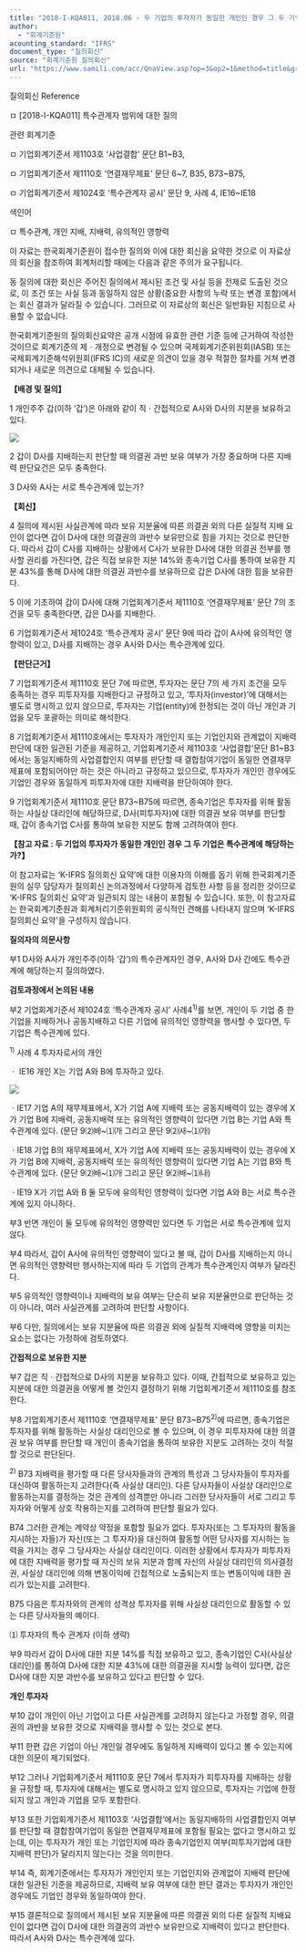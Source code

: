 ```yaml
---
title: "2018-I-KQA011, 2018.06 - 두 기업의 투자자가 동일한 개인인 경우 그 두 기업은 특수관계에 해당하는가"
author:
  - "회계기준원"
acounting_standard: "IFRS"
document_type: "질의회신"
source: "회계기준원 질의회신"
url: "https://www.samili.com/acc/QnaView.asp?op=3&op2=1&method=title&group=2122-15;1&orgcode=0&searchword=&page=8&code=2018%2DI%2DKQA011%3A20180618"
---
```

질의회신 Reference

ㅁ \[2018-I-KQA011\] 특수관계자 범위에 대한 질의

관련 회계기준

ㅁ 기업회계기준서 제1103호 ‘사업결합’ 문단 B1~B3,

ㅁ 기업회계기준서 제1110호 ‘연결재무제표’ 문단 6~7, B35, B73~B75,

ㅁ 기업회계기준서 제1024호 ‘특수관계자 공시’ 문단 9, 사례 4, IE16~IE18

색인어

ㅁ 특수관계, 개인 지배, 지배력, 유의적인 영향력

  

이 자료는 한국회계기준원이 접수한 질의와 이에 대한 회신을 요약한 것으로 이 자료상의 회신을 참조하여 회계처리할 때에는 다음과 같은 주의가 요구됩니다.

동 질의에 대한 회신은 주어진 질의에서 제시된 조건 및 사실 등을 전제로 도출된 것으로, 이 조건 또는 사실 등과 동일하지 않은 상황(중요한 사항의 누락 또는 변경 포함)에서는 회신 결과가 달라질 수 있습니다. 그러므로 이 자료상의 회신은 일반화된 지침으로 사용할 수 없습니다.

한국회계기준원의 질의회신요약은 공개 시점에 유효한 관련 기준 등에 근거하여 작성한 것이므로 회계기준의 제ㆍ개정으로 변경될 수 있으며 국제회계기준위원회(IASB) 또는 국제회계기준해석위원회(IFRS IC)의 새로운 의견이 있을 경우 적절한 절차를 거쳐 변경되거나 새로운 의견으로 대체될 수 있습니다.

  
  

**【배경 및 질의】**

1 개인주주 갑(이하 ‘갑’)은 아래와 같이 직ㆍ간접적으로 A사와 D사의 지분을 보유하고 있다.

![](https://www.samili.com/mImage/etc/organ/2020/2018-I-KQA011-1.gif)

  

2 갑이 D사를 지배하는지 판단할 때 의결권 과반 보유 여부가 가장 중요하며 다른 지배력 판단요건은 모두 충족한다.

  

3 D사와 A사는 서로 특수관계에 있는가?

  
  

**【회신】**

4 질의에 제시된 사실관계에 따라 보유 지분율에 따른 의결권 외의 다른 실질적 지배 요인이 없다면 갑이 D사에 대한 의결권의 과반수 보유만으로 힘을 가지는 것으로 판단한다. 따라서 갑이 C사를 지배하는 상황에서 C사가 보유한 D사에 대한 의결권 전부를 행사할 권리를 가진다면, 갑은 직접 보유한 지분 14%와 종속기업 C사를 통하여 보유한 지분 43%를 통해 D사에 대한 의결권 과반수를 보유하므로 갑은 D사에 대한 힘을 보유한다.

  

5 이에 기초하여 갑이 D사에 대해 기업회계기준서 제1110호 ‘연결재무제표’ 문단 7의 조건을 모두 충족한다면, 갑은 D사를 지배한다.

  

6 기업회계기준서 제1024호 ‘특수관계자 공시’ 문단 9에 따라 갑이 A사에 유의적인 영향력이 있고, D사를 지배하는 경우 A사와 D사는 특수관계에 있다.

  
  

**【판단근거】**

7 기업회계기준서 제1110호 문단 7에 따르면, 투자자는 문단 7의 세 가지 조건을 모두 충족하는 경우 피투자자를 지배한다고 규정하고 있고, ‘투자자(investor)’에 대해서는 별도로 명시하고 있지 않으므로, 투자자는 기업(entity)에 한정되는 것이 아닌 개인과 기업을 모두 포괄하는 의미로 해석한다.

  

8 기업회계기준서 제1110호에서는 투자자가 개인인지 또는 기업인지와 관계없이 지배력 판단에 대한 일관된 기준을 제공하고, 기업회계기준서 제1103호 ‘사업결합’문단 B1~B3에서는 동일지배하의 사업결합인지 여부를 판단할 때 결합참여기업이 동일한 연결재무제표에 포함되어야만 하는 것은 아니라고 규정하고 있으므로, 투자자가 개인인 경우에도 기업인 경우와 동일하게 피투자자에 대한 지배력을 판단하여야 한다.

  

9 기업회계기준서 제1110호 문단 B73~B75에 따르면, 종속기업은 투자자를 위해 활동하는 사실상 대리인에 해당하므로, D사(피투자자)에 대한 의결권 보유 여부를 판단할 때, 갑이 종속기업 C사를 통하여 보유한 지분도 함께 고려하여야 한다.

  

**【참고 자료 : 두 기업의 투자자가 동일한 개인인 경우 그 두 기업은 특수관계에 해당하는가?】**

이 참고자료는 ‘K-IFRS 질의회신 요약’에 대한 이용자의 이해를 돕기 위해 한국회계기준원의 실무 담당자가 질의회신 논의과정에서 다양하게 검토한 사항 등을 정리한 것이므로 ‘K-IFRS 질의회신 요약'과 일관되지 않는 내용이 포함될 수 있습니다. 또한, 이 참고자료는 한국회계기준원과 회계처리기준위원회의 공식적인 견해를 나타내지 않으며 ‘K-IFRS 질의회신 요약'을 구성하지 않습니다.

  

**질의자의 의문사항**

  

부1 D사와 A사가 개인주주(이하 ‘갑’)의 특수관계자인 경우, A사와 D사 간에도 특수관계에 해당하는지 질의하였다.

  

**검토과정에서 논의된 내용**

  

부2 기업회계기준서 제1024호 ‘특수관계자 공시’ 사례4<sup>1)</sup>를 보면, 개인이 두 기업 중 한 기업을 지배하거나 공동지배하고 다른 기업에 유의적인 영향력을 행사할 수 있다면, 두 기업은 특수관계에 있다.

<sup>1)</sup> 사례 4 투자자로서의 개인

ㆍ IE16 개인 X는 기업 A와 B에 투자하고 있다.

![](https://www.samili.com/mImage/etc/organ/2020/2018-I-KQA011-2.gif)

ㆍIE17 기업 A의 재무제표에서, X가 기업 A에 지배력 또는 공동지배력이 있는 경우에 X가 기업 B에 지배력, 공동지배력 또는 유의적인 영향력이 있다면 기업 B는 기업 A와 특수관계에 있다. (문단 9⑵㈓~⑴㈎ 그리고 문단 9⑵㈔~⑴㈎)

ㆍIE18 기업 B의 재무제표에서, X가 기업 A에 지배력 또는 공동지배력이 있는 경우에 X가 기업 B에 지배력, 공동지배력 또는 유의적인 영향력이 있다면 기업 A는 기업 B와 특수관계에 있다. (문단 9⑵㈓~⑴㈎ 그리고 문단 9⑵㈓~⑴㈏)

ㆍIE19 X가 기업 A와 B 둘 모두에 유의적인 영향력이 있다면 기업 A와 B는 서로 특수관계에 있지 아니하다.

  

부3 반면 개인이 둘 모두에 유의적인 영향력만 있다면 두 기업은 서로 특수관계에 있지 않다.

  

부4 따라서, 갑이 A사에 유의적인 영향력이 있다고 볼 때, 갑이 D사를 지배하는지 아니면 유의적인 영향력만 행사하는지에 따라 두 기업의 관계가 특수관계인지 여부가 달라진다.

  

부5 유의적인 영향력이나 지배력의 보유 여부는 단순히 보유 지분율만으로 판단하는 것이 아니라, 여러 사실관계를 고려하여 판단할 사항이다.

  

부6 다만, 질의에서는 보유 지분율에 따른 의결권 외에 실질적 지배력에 영향을 미치는 요소는 없다는 가정하에 검토하였다.

  

**간접적으로 보유한 지분**

  

부7 갑은 직ㆍ간접적으로 D사의 지분을 보유하고 있다. 이때, 간접적으로 보유하고 있는 지분에 대한 의결권을 어떻게 볼 것인지 결정하기 위해 기업회계기준서 제1110호를 참조한다.

  

부8 기업회계기준서 제1110호 ‘연결재무제표’ 문단 B73~B75<sup>2)</sup>에 따르면, 종속기업은 투자자를 위해 활동하는 사실상 대리인으로 볼 수 있으며, 이 경우 피투자자에 대한 의결권 보유 여부를 판단할 때 개인이 종속기업을 통하여 보유한 지분도 고려하는 것이 적절할 것으로 판단된다.

<sup>2)</sup> B73 지배력을 평가할 때 다른 당사자들과의 관계의 특성과 그 당사자들이 투자자를 대신하여 활동하는지 고려한다(즉 사실상 대리인). 다른 당사자들이 사실상 대리인으로 활동하는지를 결정하는 것은 관계의 성격뿐만 아니라 그러한 당사자들이 서로 그리고 투자자와 어떻게 상호 작용하는지를 고려하여 판단할 필요가 있다.

B74 그러한 관계는 계약상 약정을 포함할 필요가 없다. 투자자(또는 그 투자자의 활동을 지시하는 자들)가 자신(또는 그 투자자)을 대신하여 활동할 어떤 당사자를 지시하는 능력을 가지는 경우 그 당사자는 사실상 대리인이다. 이러한 상황에서 투자자가 피투자자에 대한 지배력을 평가할 때 자신의 보유 지분과 함께 자신의 사실상 대리인의 의사결정권, 사실상 대리인에 의해 변동이익에 간접적으로 노출되는지 또는 변동이익에 대한 권리가 있는지를 고려한다.

B75 다음은 투자자와의 관계의 성격상 투자자를 위해 사실상 대리인으로 활동할 수 있는 다른 당사자들의 예이다.

⑴ 투자자의 특수 관계자 (이하 생략)

  

부9 따라서 갑이 D사에 대한 지분 14%를 직접 보유하고 있고, 종속기업인 C사(사실상 대리인)를 통하여 D사에 대한 지분 43%에 대한 의결권을 지시할 능력이 있다면, 갑은 D사에 대한 지분 과반수를 보유하고 있다고 판단할 수 있다.

  

**개인 투자자**

  

부10 갑이 개인이 아닌 기업이고 다른 사실관계를 고려하지 않는다고 가정할 경우, 의결권의 과반을 보유한 것으로 지배력을 행사할 수 있는 것으로 본다.

  

부11 한편 갑은 기업이 아닌 개인일 경우에도 동일하게 지배력이 있다고 볼 수 있는지에 대한 의문이 제기되었다.

  

부12 그러나 기업회계기준서 제1110호 문단 7에서 투자자가 피투자자를 지배하는 상황을 규정할 때, 투자자에 대해서는 별도로 명시하고 있지 않으므로, 투자자는 기업에 한정되지 않고 개인과 기업을 모두 포함한다.

  

부13 또한 기업회계기준서 제1103호 ‘사업결합’에서는 동일지배하의 사업결합인지 여부를 판단할 때 결합참여기업이 동일한 연결재무제표에 포함될 필요는 없다고 명시하고 있는데, 이는 투자자가 개인 또는 기업인지에 따라 종속기업인지 여부(피투자기업에 대한 지배력 판단)가 달라지지 않는다는 것을 의미한다.

  

부14 즉, 회계기준에서는 투자자가 개인인지 또는 기업인지와 관계없이 지배력 판단에 대한 일관된 기준을 제공하므로, 지배력 보유 여부에 대한 판단 결과는 투자자가 개인인 경우에도 기업인 경우와 동일하여야 한다.

  

부15 결론적으로 질의에서 제시된 보유 지분율에 따른 의결권 외의 다른 실질적 지배요인이 없다면 갑이 D사에 대한 의결권의 과반수 보유만으로 지배력이 있다고 판단한다. 따라서 A사와 D사는 특수관계에 있다.
